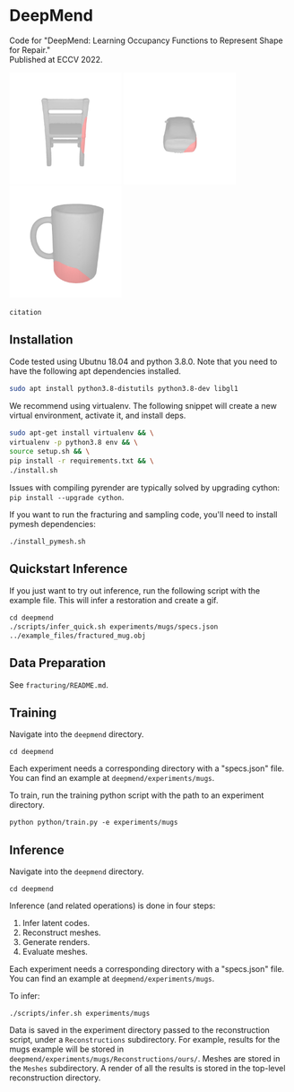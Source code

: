 # DeepMend
Code for "DeepMend: Learning Occupancy Functions to Represent Shape for Repair." \
Published at ECCV 2022.

<img src="assets/chair.gif" alt="example1" width="200"/> <img src="assets/car.gif" alt="example1" width="200"/> <img src="assets/mug.gif" alt="example1" width="200"/> 

```
citation
```

## Installation

Code tested using Ubutnu 18.04 and python 3.8.0.
Note that you need to have the following apt dependencies installed. 
```bash
sudo apt install python3.8-distutils python3.8-dev libgl1
```

We recommend using virtualenv. The following snippet will create a new virtual environment, activate it, and install deps.
```bash
sudo apt-get install virtualenv && \
virtualenv -p python3.8 env && \
source setup.sh && \
pip install -r requirements.txt && \
./install.sh
```
Issues with compiling pyrender are typically solved by upgrading cython: `pip install --upgrade cython`.

If you want to run the fracturing and sampling code, you'll need to install pymesh dependencies:
```
./install_pymesh.sh
```

## Quickstart Inference

If you just want to try out inference, run the following script with the example file. This will infer a restoration and create a gif.
```
cd deepmend
./scripts/infer_quick.sh experiments/mugs/specs.json ../example_files/fractured_mug.obj
```

## Data Preparation

See `fracturing/README.md`.

## Training

Navigate into the `deepmend` directory.
```
cd deepmend
```

Each experiment needs a corresponding directory with a "specs.json" file. You can find an example at `deepmend/experiments/mugs`.

To train, run the training python script with the path to an experiment directory.
```
python python/train.py -e experiments/mugs
```

## Inference

Navigate into the `deepmend` directory.
```
cd deepmend
```

Inference (and related operations) is done in four steps:

1) Infer latent codes. 
2) Reconstruct meshes. 
3) Generate renders. 
4) Evaluate meshes.


Each experiment needs a corresponding directory with a "specs.json" file. You can find an example at `deepmend/experiments/mugs`.

To infer:
```
./scripts/infer.sh experiments/mugs
```

Data is saved in the experiment directory passed to the reconstruction script, under a `Reconstructions` subdirectory. For example, results for the mugs example will be stored in `deepmend/experiments/mugs/Reconstructions/ours/`. Meshes are stored in the `Meshes` subdirectory. A render of all the results is stored in the top-level reconstruction directory. 